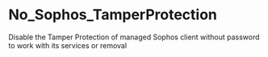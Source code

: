 # No_Sophos_TamperProtection
Disable the Tamper Protection of managed Sophos client without password to work with its services or removal
